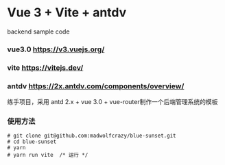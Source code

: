 # Vue 3 + Vite + antdv
backend sample code

### vue3.0 https://v3.vuejs.org/


### vite https://vitejs.dev/


### antdv https://2x.antdv.com/components/overview/


练手项目，采用 antd 2.x + vue 3.0 + vue-router制作一个后端管理系统的模板  

### 使用方法
```
# git clone git@github.com:madwolfcrazy/blue-sunset.git
# cd blue-sunset
# yarn
# yarn run vite  /* 运行 */
```
